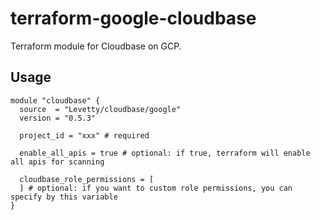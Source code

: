 # terraform-google-cloudbase

Terraform module for Cloudbase on GCP.

## Usage
```
module "cloudbase" {
  source  = "Levetty/cloudbase/google"
  version = "0.5.3"

  project_id = "xxx" # required

  enable_all_apis = true # optional: if true, terraform will enable all apis for scanning

  cloudbase_role_permissions = [
  ] # optional: if you want to custom role permissions, you can specify by this variable
}
```
